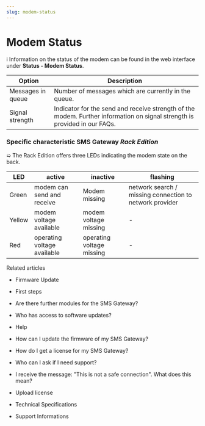 ```yaml
---
slug: modem-status
---
```


# Modem Status

i Information on the status of the modem can be found in the web interface
under **Status - Modem Status**.

Option | Description  
---|---  
Messages in queue  | Number of messages which are currently in the queue.  
Signal strength  |  Indicator for the send and receive strength of the modem.  Further information on signal strength is provided in our FAQs.  
  
### Specific characteristic SMS Gateway _Rack Edition_

➯ The Rack Edition offers three LEDs indicating the modem state on the back.

LED | active | inactive | flashing  
---|---|---|---  
Green | modem can send and receive  | Modem missing  | network search / missing connection to network provider   
Yellow | modem voltage available  | modem voltage missing  | -  
Red | operating voltage available  | operating voltage missing  | -  
  
Related articles

  * Firmware Update

  * First steps 

  * Are there further modules for the SMS Gateway?
  * Who has access to software updates?

  * Help

  * How can I update the firmware of my SMS Gateway?

  * How do I get a license for my SMS Gateway?

  * Who can I ask if I need support?

  * I receive the message: "This is not a safe connection". What does this mean?

  * Upload license

  * Technical Specifications
  * Support Informations

